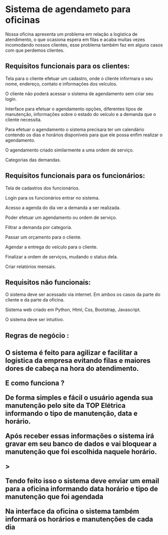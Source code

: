 <h1>Sistema de agendameto para oficinas</h1>
<p>Nossa oficina apresenta um problema em relação a logística de atendimento, o que ocasiona espera em filas e acaba muitas vezes incomodando nossos clientes, esse problema também faz em alguns casos com que perdemos clientes.</p>


<h2>Requisitos funcionais para os clientes:</h2>
  <p>Tela para o cliente efetuar um cadastro, onde o cliente informara o seu nome, endereço, contato e informações dos veículos.</p>
  <p>O cliente não poderá acessar o sistema de agendamento sem criar seu login.</p>
  <p>Interface para efetuar o agendamento opções, diferentes tipos de manutenção, informações sobre o estado do veículo e a demanda que o cliente necessita.</p>
  <p>Para efetuar o agendamento o sistema precisara ter um calendário contendo os dias e horários disponíveis para que ele possa enfim realizar o agendamento.</p>
  <p>O agendamento criado similarmente a uma ordem de serviço.</p>
  <p>Categorias das demandas. </p>
<h2>Requisitos funcionais para os funcionários:</h2>
  <p>Tela de cadastros dos funcionários.</p>
  <p>Login para os funcionários entrar no sistema.</p>
  <p>Acesso a agenda do dia ver a demanda a ser realizada.</p>
  <p>Poder efetuar um agendamento ou ordem de serviço.</p> 
  <p>Filtrar a demanda por categoria.</p>
  <p>Passar um orçamento para o cliente.</p>
  <p>Agendar a entrega do veículo para o cliente.</p>
  <p>Finalizar a ordem de serviços, mudando o status dela.</p>
  <p>Criar relatórios mensais.</p>

<h2>Requisitos não funcionais:</h2>
  <p>O sistema deve ser acessado via internet. Em ambos os casos da parte do cliente e da parte da oficina.</p>
  <p>Sistema web criado em Python, Html, Css, Bootstrap, Javascript.</p>
  <p>O sistema deve ser intuitivo. </p>
  
<h2> Regras de negócio : <h2>
  <p> O sistema é feito para agilizar e facilitar a logística da empresa evitando filas e maiores dores de cabeça na hora do atendimento. </p>
  <p> E como funciona ? </p>
  <p> De forma simples e fácil o usuário agenda sua manutenção pelo site da TOP Elétrica informando o tipo de manutenção, data e horário.</p>
  <p> Após receber essas informações o sistema irá gravar em seu banco de dados e vai bloquear a manutenção que foi escolhida naquele horário.</p>>
  <p> Tendo feito isso o sistema deve enviar um email para a oficina informando data horário e tipo de manutenção que foi agendada</p>
  <p> Na interface da oficina o sistema também informará os horários e manutenções de cada dia<p/> 
